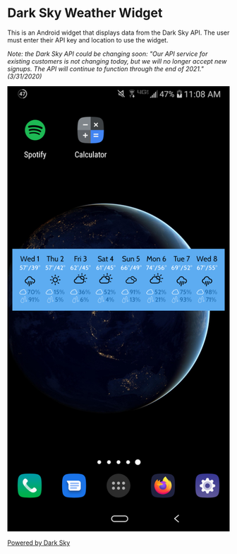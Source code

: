 # Dark Sky Weather Widget

This is an Android widget that displays data from the Dark Sky API. The user must enter their API key and location to use the widget.

*Note: the Dark Sky API could be changing soon: 
"Our API service for existing customers is not changing today, but we will no longer accept new signups. The API will continue to function through the end of 2021." (3/31/2020)*

![Widget screenshot](screenshot.png)

[Powered by Dark Sky](https://darksky.net/poweredby/ "Powered by Dark Sky")

